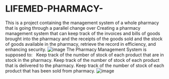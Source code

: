 # LIFEMED-PHARMACY-
This is a project containing the management system of a whole pharmacy that is going through a parallel change over
Creating a pharmacy management system that can keep track of the invoices and bills of goods brought into the pharmacy and the receipts of the goods sold and the stock of goods available in the pharmacy, retrieve the record in efficiency, and enhancing security.
![image](https://user-images.githubusercontent.com/117798934/230907675-4e2caf85-a968-4f63-9b64-2ad729ca07fd.png)
The Pharmacy Management System is supposed to:
 
Keep track of the number of stock of each product that are in stock in the pharmacy.
Keep track of the number of stock of each product that is delivered to the pharmacy.
Keep track of the number of stock of each product that has been sold from pharmacy.
![image](https://user-images.githubusercontent.com/117798934/230907747-02633d33-ed74-41b6-9f3e-e4db7bebd7b9.png)
